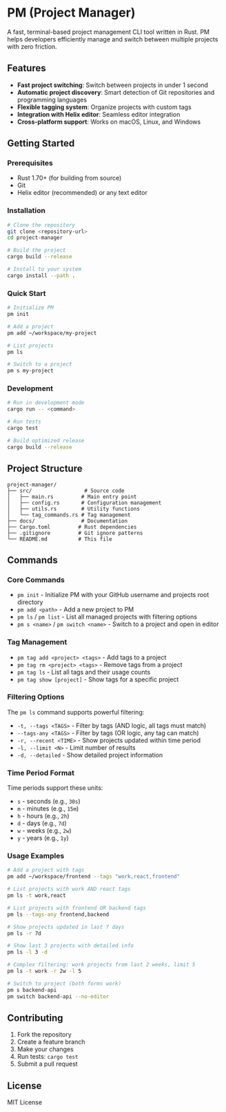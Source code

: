 # PM (Project Manager)

A fast, terminal-based project management CLI tool written in Rust. PM helps developers efficiently manage and switch between multiple projects with zero friction.

## Features

- **Fast project switching**: Switch between projects in under 1 second
- **Automatic project discovery**: Smart detection of Git repositories and programming languages
- **Flexible tagging system**: Organize projects with custom tags
- **Integration with Helix editor**: Seamless editor integration
- **Cross-platform support**: Works on macOS, Linux, and Windows

## Getting Started

### Prerequisites

- Rust 1.70+ (for building from source)
- Git
- Helix editor (recommended) or any text editor

### Installation

```bash
# Clone the repository
git clone <repository-url>
cd project-manager

# Build the project
cargo build --release

# Install to your system
cargo install --path .
```

### Quick Start

```bash
# Initialize PM
pm init

# Add a project
pm add ~/workspace/my-project

# List projects
pm ls

# Switch to a project
pm s my-project
```

### Development

```bash
# Run in development mode
cargo run -- <command>

# Run tests
cargo test

# Build optimized release
cargo build --release
```

## Project Structure

```
project-manager/
├── src/                 # Source code
│   ├── main.rs         # Main entry point
│   ├── config.rs       # Configuration management
│   ├── utils.rs        # Utility functions
│   └── tag_commands.rs # Tag management
├── docs/               # Documentation
├── Cargo.toml         # Rust dependencies
├── .gitignore         # Git ignore patterns
└── README.md          # This file
```

## Commands

### Core Commands

- `pm init` - Initialize PM with your GitHub username and projects root directory
- `pm add <path>` - Add a new project to PM
- `pm ls` / `pm list` - List all managed projects with filtering options
- `pm s <name>` / `pm switch <name>` - Switch to a project and open in editor

### Tag Management

- `pm tag add <project> <tags>` - Add tags to a project
- `pm tag rm <project> <tags>` - Remove tags from a project
- `pm tag ls` - List all tags and their usage counts
- `pm tag show [project]` - Show tags for a specific project

### Filtering Options

The `pm ls` command supports powerful filtering:

- `-t, --tags <TAGS>` - Filter by tags (AND logic, all tags must match)
- `--tags-any <TAGS>` - Filter by tags (OR logic, any tag can match)  
- `-r, --recent <TIME>` - Show projects updated within time period
- `-l, --limit <N>` - Limit number of results
- `-d, --detailed` - Show detailed project information

### Time Period Format

Time periods support these units:
- `s` - seconds (e.g., `30s`)
- `m` - minutes (e.g., `15m`)
- `h` - hours (e.g., `2h`)
- `d` - days (e.g., `7d`)
- `w` - weeks (e.g., `2w`)
- `y` - years (e.g., `1y`)

### Usage Examples

```bash
# Add a project with tags
pm add ~/workspace/frontend --tags "work,react,frontend"

# List projects with work AND react tags
pm ls -t work,react

# List projects with frontend OR backend tags
pm ls --tags-any frontend,backend

# Show projects updated in last 7 days
pm ls -r 7d

# Show last 3 projects with detailed info
pm ls -l 3 -d

# Complex filtering: work projects from last 2 weeks, limit 5
pm ls -t work -r 2w -l 5

# Switch to project (both forms work)
pm s backend-api
pm switch backend-api --no-editor
```

## Contributing

1. Fork the repository
2. Create a feature branch
3. Make your changes
4. Run tests: `cargo test`
5. Submit a pull request

## License

MIT License